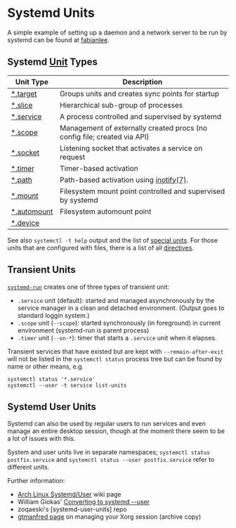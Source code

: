 Systemd Units
=============

A simple example of setting up a daemon and a network server to be run
by systemd can be found at [fabianlee].


Systemd [Unit] Types
--------------------

| Unit Type     | Description
|---------------|----------------------------------------------------------
| [*.target]    | Groups units and creates sync points for startup
| [*.slice]     | Hierarchical sub-group of processes
| [*.service]   | A process controlled and supervised by systemd
| [*.scope]     | Management of externally created procs (no config file; created via API)
| [*.socket]    | Listening socket that activates a service on request
| [*.timer]     | Timer-based activation
| [*.path]      | Path-based activation using [inotify(7)].
| [*.mount]     | Filesystem mount point controlled and supervised by systemd
| [*.automount] | Filesystem automount point
| [*.device]    | 

See also `systemctl -t help` output and the list of [special units].
For those units that are configured with files, there is a list of all
[directives].


Transient Units
---------------

[`systemd-run`] creates one of three types of transient unit:
* `.service` unit (default): started and managed asynchronously by
  the service manager in a clean and detached environment. (Output
  goes to standard loggin system.)
* `.scope` unit (`--scope`): started synchronously (in foreground) in
  current environment (systemd-run is parent process)
* `.timer` unit (`--on-*`): timer that starts a `.service` unit when
  it elapses.

Transient services that have existed but are kept with `--remain-after-exit`
will not be listed in the `systemctl status` process tree but can be
found by name or other means, e.g.

    systemctl status '*.service'
    systemctl --user -t service list-units


Systemd User Units
------------------

Systemd can also be used by regular users to run services and even
manage an entire desktop session, though at the moment there seem to
be a lot of issues with this.

System and user units live in separate namespaces; `systemctl status
postfix.service` and `systemctl status --user postfix.service` refer
to different units.

Further information:
* [Arch Linux Systemd/User][arch-systemd-user] wiki page
* William Giokas' [Converting to systemd --user][kaisforza]
* zoqaeski's [systemd-user-units] repo
* [gtmanfred page] on managing your Xorg session (archive copy)



[*.automount]: https://www.freedesktop.org/software/systemd/man/systemd.automount.html
[*.device]: https://www.freedesktop.org/software/systemd/man/systemd.device.html
[*.mount]: https://www.freedesktop.org/software/systemd/man/systemd.mount.html
[*.path]: https://www.freedesktop.org/software/systemd/man/systemd.path.html
[*.scope]: https://www.freedesktop.org/software/systemd/man/systemd.scope.html
[*.service]: https://www.freedesktop.org/software/systemd/man/systemd.service.html
[*.slice]: https://www.freedesktop.org/software/systemd/man/systemd.slice.html
[*.socket]: https://www.freedesktop.org/software/systemd/man/systemd.socket.html
[*.target]: https://www.freedesktop.org/software/systemd/man/systemd.target.html
[*.timer]: https://www.freedesktop.org/software/systemd/man/systemd.timer.html
[Unit]: https://www.freedesktop.org/software/systemd/man/systemd.unit.html
[`systemd-nspawn`]: https://www.freedesktop.org/software/systemd/man/systemd-nspawn.html
[`systemd-run`]: https://www.freedesktop.org/software/systemd/man/systemd-run.html
[arch-systemd-user]: https://wiki.archlinux.org/index.php/Systemd/User
[containers]: http://0pointer.net/blog/systemd-for-administrators-part-xxi.html
[directives]: https://www.freedesktop.org/software/systemd/man/systemd.directives.html#
[fabianlee]: https://fabianlee.org/2017/05/21/golang-running-a-go-binary-as-a-systemd-service-on-ubuntu-16-04/
[gtmanfred page]: https://web.archive.org/web/20130205193653/http://blog.gtmanfred.com/?p=26
[inotify(7)]: http://man7.org/linux/man-pages/man7/inotify.7.html
[kaisforza]: https://bitbucket.org/KaiSforza/systemd-user-units
[machine-id]: https://www.freedesktop.org/software/systemd/man/machine-id.html
[special units]: https://www.freedesktop.org/software/systemd/man/systemd.special.html
[zoqaeski]: https://github.com/zoqaeski/systemd-user-units
